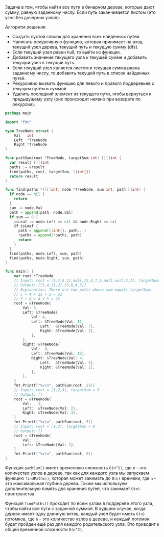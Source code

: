 Задача в том, чтобы найти все пути в бинарном дереве, которые дают сумму, равную заданному числу. Если путь заканчивается листом (это узел без дочерних узлов).

Алгоритм решения:

- Создать пустой список для хранения всех найденных путей.
- Написать рекурсивную функцию, которая принимает на вход текущий узел дерева, текущий путь и текущую сумму (dfs).
- Если текущий узел равен null, то выйти из функции.
- Добавить значение текущего узла к текущей сумме и добавить текущий узел в текущий путь.
- Если текущий узел является листом и текущая сумма равна заданному числу, то добавить текущий путь в список найденных путей.
- Рекурсивно вызвать функцию для левого и правого поддеревьев с текущим путём и суммой.
- Удалить последний элемент из текущего пути, чтобы вернуться к предыдущему узлу (оно происходит неявно при возврате по рекурсии).

```go
package main

import "fmt"

type TreeNode struct {
	Val   int
	Left  *TreeNode
	Right *TreeNode
}

func pathSum(root *TreeNode, targetSum int) [][]int {
  var result [][]int
  paths := &result
  find(paths, root, targetSum, []int{})
  return result
}

func find(paths *[][]int, node *TreeNode, sum int, path []int) {
  if node == nil {
    return
  }
  sum -= node.Val
  path = append(path, node.Val)
  if sum == 0 {
    isLeaf := node.Left == nil && node.Right == nil
    if isLeaf {
      path = append([]int{}, path...)
      *paths = append(*paths, path)
      return
    }
  }
  find(paths, node.Left, sum, path)
  find(paths, node.Right, sum, path)
}

func main() {
	var root *TreeNode
	// Input: root = [5,4,8,11,null,13,4,7,2,null,null,5,1], targetSum = 22
	// Output: [[5,4,11,2],[5,8,4,5]]
	// Explanation: There are two paths whose sum equals targetSum:
	// 5 + 4 + 11 + 2 = 22
	// 5 + 8 + 4 + 5 = 22
	root = &TreeNode{
		Val: 5,
		Left: &TreeNode{
			Val: 4,
			Left: &TreeNode{Val: 11,
				Left:  &TreeNode{Val: 7},
				Right: &TreeNode{Val: 2},
			},
		},
		Right: &TreeNode{
			Val:  8,
			Left: &TreeNode{Val: 13},
			Right: &TreeNode{Val: 4,
				Left:  &TreeNode{Val: 5},
				Right: &TreeNode{Val: 1},
			},
		},
	}
	fmt.Printf("%v\n", pathSum(root, 22))
	// Input: root = [1,2,3], targetSum = 5
	// Output: []
	root = &TreeNode{
		Val:   1,
		Left:  &TreeNode{Val: 2},
		Right: &TreeNode{Val: 3},
	}
	fmt.Printf("%v\n", pathSum(root, 5))
	// Input: root = [1,2], targetSum = 0
	// Output: []
	root = &TreeNode{
		Val:  1,
		Left: &TreeNode{Val: 2},
	}
	fmt.Printf("%v\n", pathSum(root, 0))
}
```

Функция `pathSum()` имеет временную сложность `O(n^2)`, где `n` - это количество узлов в дереве, так как для каждого узла мы запускаем функцию `findPaths()`, которая может занимать до `O(n)` времени, где `n` - это максимальная глубина дерева. Также мы используем дополнительную память для хранения путей, что занимает `O(n)` пространства.

Функция `findPaths()` проходит по всем узлам в поддереве этого узла, чтобы найти все пути с заданной суммой. В худшем случае, когда дерево имеет одну длинную ветвь, каждый узел будет иметь `O(n)` потомков, где `n` - это количество узлов в дереве, и каждый потомок будет пройден ещё раз для каждого родительского узла. Это приводит к общей временной сложности `O(n^2)`.
